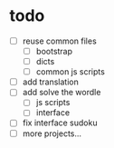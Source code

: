 # todo

- [ ] reuse common files
  - [ ] bootstrap
  - [ ] dicts 
  - [ ] common js scripts
- [ ] add translation
- [ ] add solve the wordle
  - [ ] js scripts
  - [ ] interface
- [ ] fix interface sudoku
- [ ] more projects...